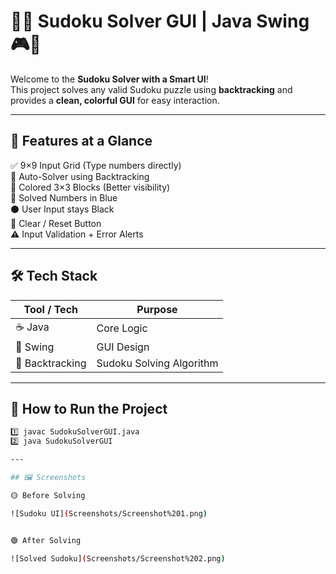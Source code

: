 # 🧠✨ Sudoku Solver GUI | Java Swing 🎮🔢

Welcome to the **Sudoku Solver with a Smart UI**!  
This project solves any valid Sudoku puzzle using **backtracking** and provides a **clean, colorful GUI** for easy interaction.

---

## 🎯 Features at a Glance

✅ 9×9 Input Grid (Type numbers directly)  
🧠 Auto-Solver using Backtracking  
🎨 Colored 3×3 Blocks (Better visibility)  
🔵 Solved Numbers in Blue  
⚫ User Input stays Black  
🧼 Clear / Reset Button  
⚠️ Input Validation + Error Alerts

---

## 🛠️ Tech Stack

| Tool / Tech | Purpose |
|-------------|---------|
| ☕ Java      | Core Logic |
| 🎨 Swing     | GUI Design |
| 🔁 Backtracking | Sudoku Solving Algorithm |

---

## 🚀 How to Run the Project

```bash
1️⃣ javac SudokuSolverGUI.java
2️⃣ java SudokuSolverGUI

---

## 🖼️ Screenshots

🟡 Before Solving

![Sudoku UI](Screenshots/Screenshot%201.png)


🟢 After Solving

![Solved Sudoku](Screenshots/Screenshot%202.png)

